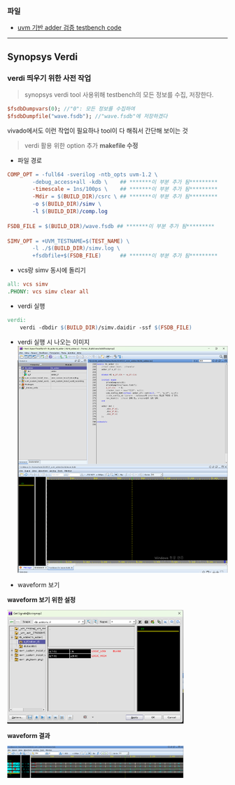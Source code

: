 ### 파일

- [uvm 기반 adder 검증 testbench code](./tb_adder.sv)

---
## Synopsys Verdi
### verdi 띄우기 위한 사전 작업

> synopsys verdi tool 사용위해 testbench의 모든 정보를 수집, 저장한다.

```systemVerilog
$fsdbDumpvars(0); //"0": 모든 정보를 수집하여 
$fsdbDumpfile("wave.fsdb"); //"wave.fsdb"에 저장하겠다
```
vivado에서도 이런 작업이 필요하나 tool이 다 해줘서 간단해 보이는 것

> verdi 활용 위한 option 추가
**makefile 수정**
- 파일 경로
```Makefile
COMP_OPT = -full64 -sverilog -ntb_opts uvm-1.2 \
		-debug_access+all -kdb \    ## *******이 부분 추가 됨********* 
		-timescale = 1ns/100ps \    ## *******이 부분 추가 됨*********
        -Mdir = $(BUILD_DIR)/csrc \ ## *******이 부분 추가 됨*********
		-o $(BUILD_DIR)/simv \
		-l $(BUILD_DIR)/comp.log
        
FSDB_FILE = $(BUILD_DIR)/wave.fsdb ## *******이 부분 추가 됨*********

SIMV_OPT = +UVM_TESTNAME=$(TEST_NAME) \
		-l ./$(BUILD_DIR)/simv.log \
		+fsdbfile+$(FSDB_FILE)      ## *******이 부분 추가 됨********* 
```
- vcs랑 simv 동시에 돌리기
```Makefile
all: vcs simv
.PHONY: vcs simv clear all
```
- verdi 실행
```Makefile
verdi:
	verdi -dbdir $(BUILD_DIR)/simv.daidir -ssf $(FSDB_FILE)
```


- verdi 실행 시 나오는 이미지  
![](verdi.png)

- waveform 보기  

**waveform 보기 위한 설정**

<img src="waveform.png" width="80%">

**waveform 결과**

<img src="wave_result.png" width="80%">